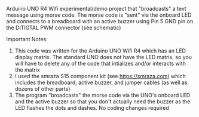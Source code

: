 Arduino UNO R4 Wifi experimental/demo project that "broadcasts" a text message using morse code.
The morse code is "sent" via the onboard LED and connects to a breadboard with an active buzzer
using Pin 5 GND pin on the DITIGTAL PWM connector (see schematic)

Important Notes:
1. This code was written for the Arduino UNO Wifi R4 which has an LED display matrix. The standard UNO does not have the LED matrix, so you will have to delete any of the code that intializes and/or interacts with the matrix
2. I used the smraza S15 component kit (see https://smraza.com) which includes the breadboard, active buzzer, and jumper cables (as well as dozens of other parts)
3. The program "broadcasts" the morse code via the UNO's onboard LED and the active buzzer so that you don't actually need the buzzer as the LED flashes the dots and dashes. No coding changes required
